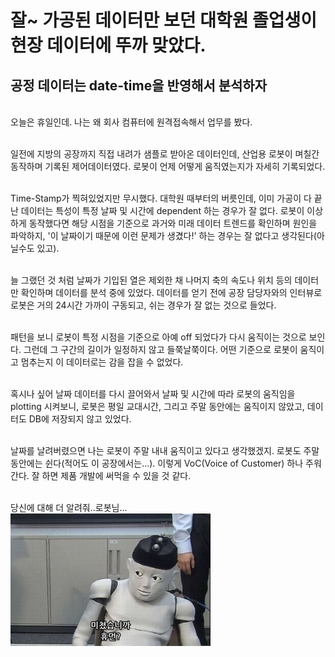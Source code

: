 # 잘~ 가공된 데이터만 보던 대학원 졸업생이 현장 데이터에 뚜까 맞았다. 
## 공정 데이터는 date-time을 반영해서 분석하자
</br>
오늘은 휴일인데. 나는 왜 회사 컴퓨터에 원격접속해서 업무를 봤다. 
</br></br>

일전에 지방의 공장까지 직접 내려가 샘플로 받아온 데이터인데, 산업용 로봇이 며칠간 동작하며 기록된 제어데이터였다. 로봇이 언제 어떻게 움직였는지가 자세히 기록되었다. 
</br></br>

Time-Stamp가 찍혀있었지만 무시했다. 대학원 때부터의 버릇인데, 이미 가공이 다 끝난 데이터는 특성이 특정 날짜 및 시간에 dependent 하는 경우가 잘 없다. 로봇이 이상하게 동작했다면 해당 시점을 기준으로 과거와 미래 데이터 트렌드를 확인하며 원인을 파악하지, '이 날짜이기 때문에 이런 문제가 생겼다!' 하는 경우는 잘 없다고 생각된다(아닐수도 있고).
</br></br>

늘 그랬던 것 처럼 날짜가 기입된 열은 제외한 채 나머지 축의 속도나 위치 등의 데이터만 확인하며 데이터를 분석 중에 있었다. 데이터를 얻기 전에 공장 담당자와의 인터뷰로 로봇은 거의 24시간 가까이 구동되고, 쉬는 경우가 잘 없는 것으로 들었다. 
</br></br>

패턴을 보니 로봇이 특정 시점을 기준으로 아예 off 되었다가 다시 움직이는 것으로 보인다. 그런데 그 구간의 길이가 일정하지 않고 들쭉날쭉이다. 어떤 기준으로 로봇이 움직이고 멈추는지 이 데이터로는 감을 잡을 수 없었다. 
</br></br>

혹시나 싶어 날짜 데이터를 다시 끌어와서 날짜 및 시간에 따라 로봇의 움직임을 plotting 시켜보니, 로봇은 평일 교대시간, 그리고 주말 동안에는 움직이지 않았고, 데이터도 DB에 저장되지 않고 있었다. 
</br></br>

날짜를 날려버렸으면 나는 로봇이 주말 내내 움직이고 있다고 생각했겠지. 로봇도 주말 동안에는 쉰다(적어도 이 공장에서는...). 이렇게 VoC(Voice of Customer) 하나 주워간다. 잘 하면 제품 개발에 써먹을 수 있을 것 같다. 
</br></br>

당신에 대해 더 알려줘..로봇님...
</br>
![human...](\images\robot.jpg)
